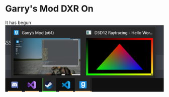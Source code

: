 # Garry's Mod DXR On

It has begun
![Proof of concept](https://github.com/100PXSquared/gmod-dxr/blob/master/Screenshot%20(368).png)

